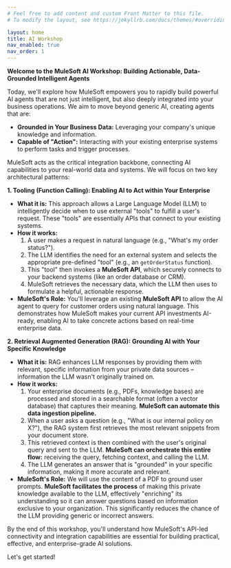 ```yaml
---
# Feel free to add content and custom Front Matter to this file.
# To modify the layout, see https://jekyllrb.com/docs/themes/#overriding-theme-defaults

layout: home
title: AI Workshop
nav_enabled: true
nav_order: 1
---
```


**Welcome to the MuleSoft AI Workshop: Building Actionable, Data-Grounded Intelligent Agents**

Today, we'll explore how MuleSoft empowers you to rapidly build powerful AI agents that are not just intelligent, but also deeply integrated into your business operations. We aim to move beyond generic AI, creating agents that are:

* **Grounded in Your Business Data:** Leveraging your company's unique knowledge and information.
* **Capable of "Action":** Interacting with your existing enterprise systems to perform tasks and trigger processes.

MuleSoft acts as the critical integration backbone, connecting AI capabilities to your real-world data and systems. We will focus on two key architectural patterns:

**1. Tooling (Function Calling): Enabling AI to Act within Your Enterprise**

* **What it is:** This approach allows a Large Language Model (LLM) to intelligently decide when to use external "tools" to fulfill a user's request. These "tools" are essentially APIs that connect to your existing systems.
* **How it works:**
    1.  A user makes a request in natural language (e.g., "What's my order status?").
    2.  The LLM identifies the need for an external system and selects the appropriate pre-defined "tool" (e.g., an `getOrderStatus` function).
    3.  This "tool" then invokes a **MuleSoft API**, which securely connects to your backend systems (like an order database or CRM).
    4.  MuleSoft retrieves the necessary data, which the LLM then uses to formulate a helpful, actionable response.
* **MuleSoft's Role:** You'll leverage an existing **MuleSoft API** to allow the AI agent to query for customer orders using natural language. This demonstrates how MuleSoft makes your current API investments AI-ready, enabling AI to take concrete actions based on real-time enterprise data.

**2. Retrieval Augmented Generation (RAG): Grounding AI with Your Specific Knowledge**

* **What it is:** RAG enhances LLM responses by providing them with relevant, specific information from your private data sources – information the LLM wasn't originally trained on.
* **How it works:**
    1.  Your enterprise documents (e.g., PDFs, knowledge bases) are processed and stored in a searchable format (often a vector database) that captures their meaning. **MuleSoft can automate this data ingestion pipeline.**
    2.  When a user asks a question (e.g., "What is our internal policy on X?"), the RAG system first retrieves the most relevant snippets from your document store.
    3.  This retrieved context is then combined with the user's original query and sent to the LLM. **MuleSoft can orchestrate this entire flow:** receiving the query, fetching context, and calling the LLM.
    4.  The LLM generates an answer that is "grounded" in your specific information, making it more accurate and relevant.
* **MuleSoft's Role:** We will use the content of a PDF to ground user prompts. **MuleSoft facilitates the process** of making this private knowledge available to the LLM, effectively "enriching" its understanding so it can answer questions based on information exclusive to your organization. This significantly reduces the chance of the LLM providing generic or incorrect answers.

By the end of this workshop, you'll understand how MuleSoft's API-led connectivity and integration capabilities are essential for building practical, effective, and enterprise-grade AI solutions.

Let's get started!

